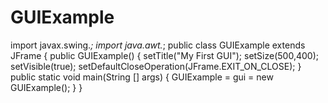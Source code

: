 # GUIExample

import javax.swing.*;
import java.awt.*;
public class GUIExample extends JFrame {
public GUIExample() {
setTitle("My First GUI");
setSize(500,400);
setVisible(true);
setDefaultCloseOperation(JFrame.EXIT_ON_CLOSE);
}
public static void main(String [] args) {
GUIExample = gui = new GUIExample();
}
}
